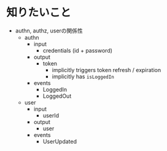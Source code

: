 # 知りたいこと

- authn, authz, userの関係性
  - authn
    - input
      - credentials (id + password)
    - output
      - token
        - implicitly triggers token refresh / expiration
        - implicitly has `isLoggedIn`
    - events
      - LoggedIn
      - LoggedOut
  - user
    - input
      - userId
    - output
      - user
    - events
      - UserUpdated
